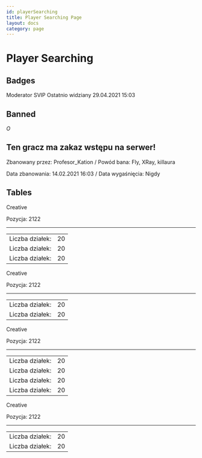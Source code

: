 ```yaml
---
id: playerSearching
title: Player Searching Page
layout: docs
category: page
---
```


# Player Searching

## Badges

<div class="badge-container">
  <span class="badge moderator">Moderator</span>
  <span class="badge svip">SVIP</span>
  <span class="badge normal">Ostatnio widziany 29.04.2021 15:03</span>
</div>

## Banned

<div class="banned">
  <div class="">
    <i class="icon ic-banned">O</i>
  </div>
  <h2>Ten gracz ma zakaz wstępu na serwer!</h2>
  <div class="">
    <p><span>Zbanowany przez: Profesor_Kation </span><span>/</span><span> Powód bana: Fly, XRay, killaura</span></p>
    <p><span>Data zbanowania: 14.02.2021 16:03 </span><span>/</span><span> Data wygaśnięcia: Nigdy</span></p>
  </div>
</div>

## Tables
<div class="table-container">
  <div class="max-300">
    <div>
      <p>Creative</p>
      <p>Pozycja: <span>2122</span></p>
    </div>
    <hr class="line"></hr>
    <table>
      <tbody>
        <tr>
          <td>Liczba działek:</td>
          <td>20</td>
        </tr>
        <tr>
          <td>Liczba działek:</td>
          <td>20</td>
        </tr>
        <tr>
          <td>Liczba działek:</td>
          <td>20</td>
        </tr>
      </tbody>
    </table>
  </div>
  <div class="max-300">
    <div>
      <p>Creative</p>
      <p>Pozycja: <span>2122</span></p>
    </div>
    <hr class="line"></hr>
    <table>
      <tbody>
        <tr>
          <td>Liczba działek:</td>
          <td>20</td>
        </tr>
        <tr>
          <td>Liczba działek:</td>
          <td>20</td>
        </tr>
      </tbody>
    </table>
  </div>
  <div class="max-300">
    <div>
      <p>Creative</p>
      <p>Pozycja: <span>2122</span></p>
    </div>
    <hr class="line"></hr>
    <table>
      <tbody>
        <tr>
          <td>Liczba działek:</td>
          <td>20</td>
        </tr>
        <tr>
          <td>Liczba działek:</td>
          <td>20</td>
        </tr>
        <tr>
          <td>Liczba działek:</td>
          <td>20</td>
        </tr>
        <tr>
          <td>Liczba działek:</td>
          <td>20</td>
        </tr>
      </tbody>
    </table>
  </div>
  <div class="max-300">
    <div>
      <p>Creative</p>
      <p>Pozycja: <span>2122</span></p>
    </div>
    <hr class="line"></hr>
    <table>
      <tbody>
        <tr>
          <td>Liczba działek:</td>
          <td>20</td>
        </tr>
        <tr>
          <td>Liczba działek:</td>
          <td>20</td>
        </tr>
      </tbody>
    </table>
  </div>
</div>